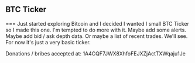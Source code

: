 ## BTC Ticker
===
Just started exploring Bitcoin and I decided I wanted I small BTC Ticker so I made this one. I'm tempted to do more with it. Maybe add some alerts. Maybe add bid / ask depth data. Or maybe a list of recent trades. We'll see. For now it's just a very basic ticker.

Donations / bribes accepted at: 1A4CQF7JWX8XhfoFEJXZjActTXWqaju1Je
